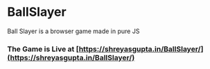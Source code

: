 # BallSlayer
Ball Slayer is a browser game made in pure JS

### The Game is Live at [https://shreyasgupta.in/BallSlayer/](https://shreyasgupta.in/BallSlayer/)
